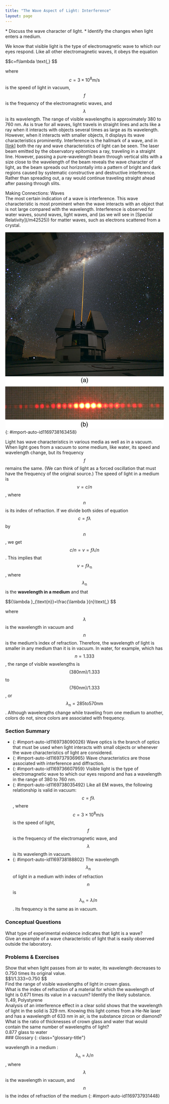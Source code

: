 ```yaml
---
title: "The Wave Aspect of Light: Interference"
layout: page
---
```


<div class="abstract" markdown="1">
* Discuss the wave character of light.
* Identify the changes when light enters a medium.
</div>

We know that visible light is the type of electromagnetic wave to which our eyes respond. Like all other electromagnetic waves, it obeys the equation

<div class="equation" id="eip-319">
 $$c=f\lambda \text{,} $$
</div>

where  $$c=3 \times 10^{8}  \text{m/s} $$
 is the speed of light in vacuum,  $$f $$
 is the frequency of the electromagnetic waves, and  $$\lambda  $$
 is its wavelength. The range of visible wavelengths is approximately 380 to 760 nm. As is true for all waves, light travels in straight lines and acts like a ray when it interacts with objects several times as large as its wavelength. However, when it interacts with smaller objects, it displays its wave characteristics prominently. Interference is the hallmark of a wave, and in [\[link\]](#import-auto-id1169738163458) both the ray and wave characteristics of light can be seen. The laser beam emitted by the observatory epitomizes a ray, traveling in a straight line. However, passing a pure-wavelength beam through vertical slits with a size close to the wavelength of the beam reveals the wave character of light, as the beam spreads out horizontally into a pattern of bright and dark regions caused by systematic constructive and destructive interference. Rather than spreading out, a ray would continue traveling straight ahead after passing through slits.

<div class="note" data-has-label="true" data-label="" markdown="1">
<div class="title">
Making Connections: Waves
</div>
The most certain indication of a wave is interference. This wave characteristic is most prominent when the wave interacts with an object that is not large compared with the wavelength. Interference is observed for water waves, sound waves, light waves, and (as we will see in [Special Relativity](/m42525)) for matter waves, such as electrons scattered from a crystal.

</div>

 ![Part a of the figure shows a thin bright orange laser beam emitted from an observatory traveling in a straight line up into a starry sky. Part b of the figure shows a horizontal pattern of orange red spots produced when a laser beam has passed through a grid of slits. The central spot is the brightest and the spots get dimmer as you move away from the center..](../resources/Figure_28_01_01a.jpg "(a) The laser beam emitted by an observatory acts like a ray, traveling in a straight line. This laser beam is from the Paranal Observatory of the European Southern Observatory. (credit: Yuri Beletsky, European Southern Observatory) (b) A laser beam passing through a grid of vertical slits produces an interference pattern&#x2014;characteristic of a wave. (credit: Shim'on and Slava Rybka, Wikimedia Commons)"){: #import-auto-id1169738163458}

Light has wave characteristics in various media as well as in a vacuum. When light goes from a vacuum to some medium, like water, its speed and wavelength change, but its frequency  $$f $$
 remains the same. (We can think of light as a forced oscillation that must have the frequency of the original source.) The speed of light in a medium is  $$v=c/n $$ ,
 where  $$n $$
 is its index of refraction. If we divide both sides of equation  $$c=f\lambda  $$
 by  $$n $$ ,
 we get  $$c/n=v=f\lambda /n $$ .
 This implies that  $$v=f{\lambda }_{\text{n}} $$ ,
 where  $${\lambda }_{\text{n}} $$
 is the **wavelength in a medium** and that

<div class="equation" id="eip-272">
 $${\lambda }_{\text{n}}=\frac{\lambda }{n}\text{,} $$
</div>

where  $$\lambda  $$
 is the wavelength in vacuum and  $$n $$
 is the medium’s index of refraction. Therefore, the wavelength of light is smaller in any medium than it is in vacuum. In water, for example, which has  $$n=1.333 $$ ,
 the range of visible wavelengths is  $$\left(380 \text{nm}\right)/1.333 $$
 to  $$\left(760 \text{nm}\right)/1.333 $$ ,
 or  $${\lambda }_{\text{n}}=285 \text{to} 570 \text{nm} $$ .
 Although wavelengths change while traveling from one medium to another, colors do not, since colors are associated with frequency.

### Section Summary

* {: #import-auto-id1169738090026} Wave optics is the branch of optics that must be used when light interacts with small objects or whenever the wave characteristics of light are considered.
* {: #import-auto-id1169737936965} Wave characteristics are those associated with interference and diffraction.
* {: #import-auto-id1169736607959} Visible light is the type of electromagnetic wave to which our eyes respond and has a wavelength in the range of 380 to 760 nm.
* {: #import-auto-id1169738035492} Like all EM waves, the following relationship is valid in vacuum:
   $$c=f\lambda  $$ ,  where
   $$c=3 \times 10^{8}  \text{m/s} $$ is the speed of light,
   $$f $$ is the frequency of the electromagnetic wave, and
   $$\lambda  $$ is its wavelength in vacuum.
* {: #import-auto-id1169738188802} The wavelength
   $${\lambda }_{\text{n}} $$ of light in a medium with index of refraction
   $$n $$ is
   $${\lambda }_{\text{n}}=\lambda /n $$ . 
 Its frequency is the same as in vacuum.

### Conceptual Questions

<div class="exercise" data-element-type="conceptual-questions">
<div class="problem" markdown="1">
What type of experimental evidence indicates that light is a wave?

</div>
</div>

<div class="exercise" data-element-type="conceptual-questions">
<div class="problem" markdown="1">
Give an example of a wave characteristic of light that is easily observed outside the laboratory.

</div>
</div>

### Problems &amp; Exercises

<div class="exercise" data-element-type="problems-exercises">
<div class="problem" markdown="1">
Show that when light passes from air to water, its wavelength decreases to 0.750 times its original value.

</div>
<div class="solution" markdown="1">
 $$1/1.333=0.750 $$
</div>
</div>

<div class="exercise" data-element-type="problems-exercises">
<div class="problem" markdown="1">
Find the range of visible wavelengths of light in crown glass.

</div>
</div>

<div class="exercise" data-element-type="problems-exercises">
<div class="problem" markdown="1">
What is the index of refraction of a material for which the wavelength of light is 0.671 times its value in a vacuum? Identify the likely substance.

</div>
<div class="solution" markdown="1">
1\.49, Polystyrene

</div>
</div>

<div class="exercise" data-element-type="problems-exercises">
<div class="problem" markdown="1">
Analysis of an interference effect in a clear solid shows that the wavelength of light in the solid is 329 nm. Knowing this light comes from a He-Ne laser and has a wavelength of 633 nm in air, is the substance zircon or diamond?

</div>
</div>

<div class="exercise" data-element-type="problems-exercises">
<div class="problem" markdown="1">
What is the ratio of thicknesses of crown glass and water that would contain the same number of wavelengths of light?

</div>
<div class="solution" markdown="1">
0.877 glass to water

</div>
</div>

<div class="glossary" markdown="1">
### Glossary
{: class="glossary-title"}

wavelength in a medium
:  $${\lambda }_{\text{n}}=\lambda /n $$ ,  where
   $$\lambda  $$ is the wavelength in vacuum, and
   $$n $$ is the index of refraction of the medium
{: #import-auto-id1169737931448}

</div>
